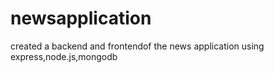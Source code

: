 # newsapplication
created a backend  and frontendof the news application using express,node.js,mongodb
